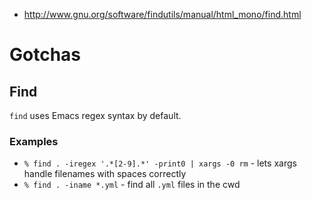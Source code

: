 - http://www.gnu.org/software/findutils/manual/html_mono/find.html

# Gotchas

## Find
`find` uses Emacs regex syntax by default.

### Examples
- `% find . -iregex '.*[2-9].*' -print0 | xargs -0 rm` - lets xargs handle filenames with spaces correctly
- `% find . -iname *.yml` - find all `.yml` files in the cwd

  
